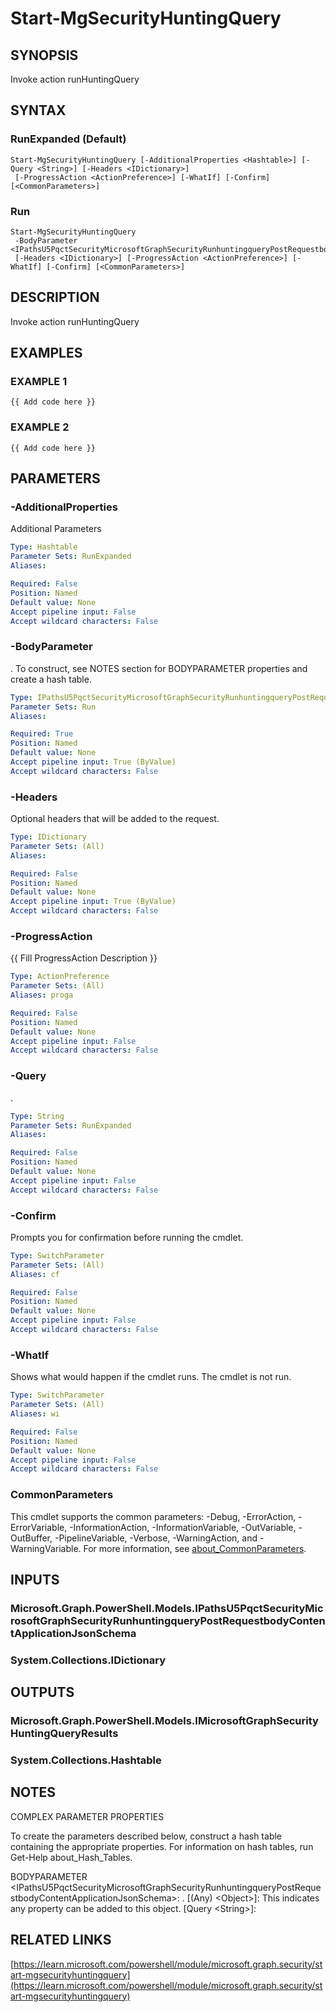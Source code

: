 ﻿---
external help file: Microsoft.Graph.Security-help.xml
Module Name: Microsoft.Graph.Security
online version: https://learn.microsoft.com/powershell/module/microsoft.graph.security/start-mgsecurityhuntingquery
schema: 2.0.0
---

# Start-MgSecurityHuntingQuery

## SYNOPSIS
Invoke action runHuntingQuery

## SYNTAX

### RunExpanded (Default)
```
Start-MgSecurityHuntingQuery [-AdditionalProperties <Hashtable>] [-Query <String>] [-Headers <IDictionary>]
 [-ProgressAction <ActionPreference>] [-WhatIf] [-Confirm] [<CommonParameters>]
```

### Run
```
Start-MgSecurityHuntingQuery
 -BodyParameter <IPathsU5PqctSecurityMicrosoftGraphSecurityRunhuntingqueryPostRequestbodyContentApplicationJsonSchema>
 [-Headers <IDictionary>] [-ProgressAction <ActionPreference>] [-WhatIf] [-Confirm] [<CommonParameters>]
```

## DESCRIPTION
Invoke action runHuntingQuery

## EXAMPLES

### EXAMPLE 1
```
{{ Add code here }}
```

### EXAMPLE 2
```
{{ Add code here }}
```

## PARAMETERS

### -AdditionalProperties
Additional Parameters

```yaml
Type: Hashtable
Parameter Sets: RunExpanded
Aliases:

Required: False
Position: Named
Default value: None
Accept pipeline input: False
Accept wildcard characters: False
```

### -BodyParameter
.
To construct, see NOTES section for BODYPARAMETER properties and create a hash table.

```yaml
Type: IPathsU5PqctSecurityMicrosoftGraphSecurityRunhuntingqueryPostRequestbodyContentApplicationJsonSchema
Parameter Sets: Run
Aliases:

Required: True
Position: Named
Default value: None
Accept pipeline input: True (ByValue)
Accept wildcard characters: False
```

### -Headers
Optional headers that will be added to the request.

```yaml
Type: IDictionary
Parameter Sets: (All)
Aliases:

Required: False
Position: Named
Default value: None
Accept pipeline input: True (ByValue)
Accept wildcard characters: False
```

### -ProgressAction
{{ Fill ProgressAction Description }}

```yaml
Type: ActionPreference
Parameter Sets: (All)
Aliases: proga

Required: False
Position: Named
Default value: None
Accept pipeline input: False
Accept wildcard characters: False
```

### -Query
.

```yaml
Type: String
Parameter Sets: RunExpanded
Aliases:

Required: False
Position: Named
Default value: None
Accept pipeline input: False
Accept wildcard characters: False
```

### -Confirm
Prompts you for confirmation before running the cmdlet.

```yaml
Type: SwitchParameter
Parameter Sets: (All)
Aliases: cf

Required: False
Position: Named
Default value: None
Accept pipeline input: False
Accept wildcard characters: False
```

### -WhatIf
Shows what would happen if the cmdlet runs.
The cmdlet is not run.

```yaml
Type: SwitchParameter
Parameter Sets: (All)
Aliases: wi

Required: False
Position: Named
Default value: None
Accept pipeline input: False
Accept wildcard characters: False
```

### CommonParameters
This cmdlet supports the common parameters: -Debug, -ErrorAction, -ErrorVariable, -InformationAction, -InformationVariable, -OutVariable, -OutBuffer, -PipelineVariable, -Verbose, -WarningAction, and -WarningVariable. For more information, see [about_CommonParameters](http://go.microsoft.com/fwlink/?LinkID=113216).

## INPUTS

### Microsoft.Graph.PowerShell.Models.IPathsU5PqctSecurityMicrosoftGraphSecurityRunhuntingqueryPostRequestbodyContentApplicationJsonSchema
### System.Collections.IDictionary
## OUTPUTS

### Microsoft.Graph.PowerShell.Models.IMicrosoftGraphSecurityHuntingQueryResults
### System.Collections.Hashtable
## NOTES
COMPLEX PARAMETER PROPERTIES

To create the parameters described below, construct a hash table containing the appropriate properties.
For information on hash tables, run Get-Help about_Hash_Tables.

BODYPARAMETER \<IPathsU5PqctSecurityMicrosoftGraphSecurityRunhuntingqueryPostRequestbodyContentApplicationJsonSchema\>: .
  \[(Any) \<Object\>\]: This indicates any property can be added to this object.
  \[Query \<String\>\]:

## RELATED LINKS

[https://learn.microsoft.com/powershell/module/microsoft.graph.security/start-mgsecurityhuntingquery](https://learn.microsoft.com/powershell/module/microsoft.graph.security/start-mgsecurityhuntingquery)

